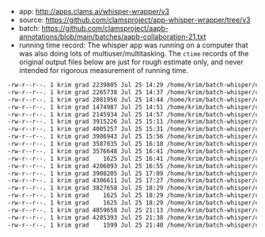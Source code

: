 * app: http://apps.clams.ai/whisper-wrapper/v3
* source: https://github.com/clamsproject/app-whisper-wrapper/tree/v3
* batch: https://github.com/clamsproject/aapb-annotations/blob/main/batches/aapb-collaboration-21.txt
* running time record: The whisper app was running on a computer that was also doing lots of multiuser/multitasking. The `ctime` records of the original output files below are just for rough estimate only, and never intended for rigorous measurement of running time. 

``` bash 
-rw-r--r--. 1 krim grad 2239805 Jul 25 14:29 /home/krim/batch-whisper/cpb-aacip-507-4t6f18t178.whisper-base.mmif
-rw-r--r--. 1 krim grad 2265738 Jul 25 14:37 /home/krim/batch-whisper/cpb-aacip-507-9882j68s35.whisper-base.mmif
-rw-r--r--. 1 krim grad 2081956 Jul 25 14:44 /home/krim/batch-whisper/cpb-aacip-507-6w96689725.whisper-base.mmif
-rw-r--r--. 1 krim grad 1474987 Jul 25 14:51 /home/krim/batch-whisper/cpb-aacip-507-7659c6sk7z.whisper-base.mmif
-rw-r--r--. 1 krim grad 2145934 Jul 25 14:57 /home/krim/batch-whisper/cpb-aacip-507-zw18k75z4h.whisper-base.mmif
-rw-r--r--. 1 krim grad 3915226 Jul 25 15:11 /home/krim/batch-whisper/cpb-aacip-507-r785h7cp0z.whisper-base.mmif
-rw-r--r--. 1 krim grad 4005257 Jul 25 15:31 /home/krim/batch-whisper/cpb-aacip-507-6h4cn6zk04.whisper-base.mmif
-rw-r--r--. 1 krim grad 3986943 Jul 25 15:56 /home/krim/batch-whisper/cpb-aacip-507-154dn40c26.whisper-base.mmif
-rw-r--r--. 1 krim grad 3587035 Jul 25 16:18 /home/krim/batch-whisper/cpb-aacip-507-zk55d8pd1h.whisper-base.mmif
-rw-r--r--. 1 krim grad 3576648 Jul 25 16:41 /home/krim/batch-whisper/cpb-aacip-507-vm42r3pt6h.whisper-base.mmif
-rw-r--r--. 1 krim grad    1625 Jul 25 16:41 /home/krim/batch-whisper/cpb-aacip-507-nk3610wp6s.whisper-base.mmif
-rw-r--r--. 1 krim grad 4206093 Jul 25 16:55 /home/krim/batch-whisper/cpb-aacip-507-pc2t43js98.whisper-base.mmif
-rw-r--r--. 1 krim grad 3908205 Jul 25 17:09 /home/krim/batch-whisper/cpb-aacip-507-1v5bc3tf81.whisper-base.mmif
-rw-r--r--. 1 krim grad 4306611 Jul 25 17:27 /home/krim/batch-whisper/cpb-aacip-507-n29p26qt59.whisper-base.mmif
-rw-r--r--. 1 krim grad 3827658 Jul 25 18:29 /home/krim/batch-whisper/cpb-aacip-507-4746q1t25k.whisper-base.mmif
-rw-r--r--. 1 krim grad    1625 Jul 25 18:29 /home/krim/batch-whisper/cpb-aacip-507-cf9j38m509.whisper-base.mmif
-rw-r--r--. 1 krim grad    1625 Jul 25 18:29 /home/krim/batch-whisper/cpb-aacip-507-pr7mp4wf25.whisper-base.mmif
-rw-r--r--. 1 krim grad 4059658 Jul 25 21:13 /home/krim/batch-whisper/cpb-aacip-507-v11vd6pz5w.whisper-base.mmif
-rw-r--r--. 1 krim grad 4285393 Jul 25 21:38 /home/krim/batch-whisper/cpb-aacip-507-v40js9j432.whisper-base.mmif
-rw-r--r--. 1 krim grad    1599 Jul 25 21:40 /home/krim/batch-whisper/cpb-aacip-507-vd6nz81n6r.whisper-base.mmif
```
